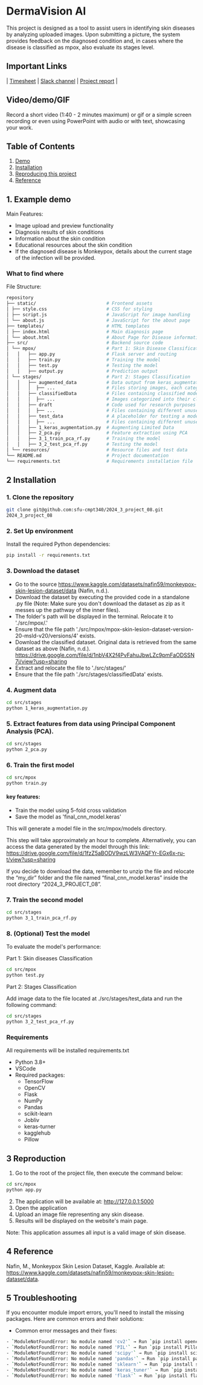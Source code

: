 # DermaVision AI

This project is designed as a tool to assist users in identifying skin diseases by analyzing uploaded images. Upon submitting a picture, the system provides feedback on the diagnosed condition and, in cases where the disease is classified as mpox, also evaluate its stages level.

## Important Links

| [Timesheet](https://1sfu-my.sharepoint.com/:x:/g/personal/hamarneh_sfu_ca/Ea_oAN9CB_hBi3OZi4DQiaIBHtT-s4eWAng1HMl6Hh85kA?e=C4xfla) | [Slack channel](https://app.slack.com/client/T07K7SWL5A4/C07JS14AD43) | [Project report](https://www.overleaf.com/project/66d0b0532317a8cadc2e64f1) |

## Video/demo/GIF

Record a short video (1:40 - 2 minutes maximum) or gif or a simple screen recording or even using PowerPoint with audio or with text, showcasing your work.

## Table of Contents

1. [Demo](#demo)
2. [Installation](#installation)
3. [Reproducing this project](#repro)
4. [Reference](#reference)

<a name="demo"></a>

## 1. Example demo

Main Features:

- Image upload and preview functionality
- Diagnosis results of skin conditions
- Information about the skin condition
- Educational resources about the skin condition
- If the diagnosed disease is Monkeypox, details about the current stage of the infection will be provided.

### What to find where

File Structure:

```bash
repository
├── static/                          # Frontend assets
│ ├── style.css                      # CSS for styling
│ ├── script.js                      # JavaScript for image handling
│ └── about.js                       # JavaScript for the about page
├── templates/                       # HTML templates
│ ├── index.html                     # Main diagnosis page
│ └── about.html                     # About Page for Disease information and team details
├── src/                             # Backend source code
│ └── mpox/                          # Part 1: Skin Disease Classification
│   │   ├── app.py                   # Flask server and routing
│   │   ├── train.py                 # Training the model
│   │   ├── test.py                  # Testing the model
│   │   ├── output.py                # Prediction output
│ └── stages/                        # Part 2: Stages Classification
│   │   ├── augmented_data           # Data output from keras_augmentation.py
│   │   │  ├── ...                   # Files storing images, each categorized into their class
│   │   ├── classifiedData           # Files containing classified model data
│   │   │  ├── ...                   # Images categorized into their class
│   │   ├── draft                    # Code used for research purposes in the past but is currently not in use
│   │   │  ├── ...                   # Files containing different unused algorithms
│   │   ├── test_data                # A placeholder for testing a model with input images.
│   │   │  ├── ...                   # Files containing different unused algorithms
│   │   ├── 1_keras_augmentation.py  # Augmenting Limited Data
│   │   ├── 2_pca.py                 # Feature extraction using PCA
│   │   ├── 3_1_train_pca_rf.py      # Training the model
│   │   ├── 3_2_test_pca_rf.py       # Testing the model
│ └── resources/                     # Resource files and test data
└── README.md                        # Project documentation
└── requirements.txt                 # Requirements installation file
```

<a name="installation"></a>

## 2 Installation

### 1. Clone the repository

```bash
git clone git@github.com:sfu-cmpt340/2024_3_project_08.git
2024_3_project_08
```

### 2. Set Up environment

Install the required Python dependencies:

```bash
pip install -r requirements.txt
```

### 3. Download the dataset

- Go to the source https://www.kaggle.com/datasets/nafin59/monkeypox-skin-lesion-dataset/data (Nafin, n.d.).
- Download the dataset by executing the provided code in a standalone .py file (Note: Make sure you don't download the dataset as zip as it messes up the pathway of the inner files).
- The folder's path will be displayed in the terminal. Relocate it to './src/mpox/.'
- Ensure that the file path './src/mpox/mpox-skin-lesion-dataset-version-20-msld-v20/versions/4' exists.
- Download the classified dataset. Original data is retrieved from the same dataset as above (Nafin, n.d.). https://drive.google.com/file/d/1nbV4X2f4PvFahuJbwLZc9pmFaODSSN7j/view?usp=sharing
- Extract and relocate the file to './src/stages/'
- Ensure that the file path './src/stages/classifiedData' exists.

### 4. Augment data

```bash
cd src/stages
python 1_keras_augmentation.py
```

### 5. Extract features from data using Principal Component Analysis (PCA).

```bash
cd src/stages
python 2_pca.py
```

### 6. Train the first model

```bash
cd src/mpox
python train.py
```

#### key features:

- Train the model using 5-fold cross validation
- Save the model as 'final_cnn_model.keras'

This will generate a model file in the src/mpox/models directory.

This step will take approximately an hour to complete. Alternatively, you can access the data generated by the model through this link: https://drive.google.com/file/d/1fzZ5aBODV9wzLW3VAQFYr-EGx6x-ru-t/view?usp=sharing

If you decide to download the data, remember to unzip the file and relocate the “my_dir” folder and the file named “final_cnn_model.keras” inside the root directory “2024_3_PROJECT_08”.

### 7. Train the second model

```bash
cd src/stages
python 3_1_train_pca_rf.py
```

### 8. (Optional) Test the model

To evaluate the model's performance:

Part 1: Skin diseases Classification

```bash
cd src/mpox
python test.py
```

Part 2: Stages Classification

Add image data to the file located at ./src/stages/test_data and run the following command:

```bash
cd src/stages
python 3_2_test_pca_rf.py
```

### Requirements

All requirements will be installed requirements.txt

- Python 3.8+
- VSCode
- Required packages:
  - TensorFlow
  - OpenCV
  - Flask
  - NumPy
  - Pandas
  - scikit-learn
  - Jobliv
  - keras-turner
  - kagglehub
  - Pillow

<a name="repro"></a>

## 3 Reproduction

1. Go to the root of the project file, then execute the command below:

```bash
cd src/mpox
python app.py

```

2. The application will be available at: http://127.0.0.1:5000
3. Open the application
4. Upload an image file representing any skin disease.
5. Results will be displayed on the website's main page.

Note: This application assumes all input is a valid image of skin disease.

<a name="reference"></a>

## 4 Reference

Nafin, M., Monkeypox Skin Lesion Dataset, Kaggle. Available at:
https://www.kaggle.com/datasets/nafin59/monkeypox-skin-lesion-dataset/data.

<a name="Troubleshooting"></a>

## 5 Troubleshooting

If you encounter module import errors, you'll need to install the missing packages. Here are common errors and their solutions:

- Common error messages and their fixes:

```bash
- `ModuleNotFoundError: No module named 'cv2'` → Run `pip install opencv-python`
- `ModuleNotFoundError: No module named 'PIL'` → Run `pip install Pillow`
- `ModuleNotFoundError: No module named 'scipy'` → Run `pip install scipy`
- `ModuleNotFoundError: No module named 'pandas'` → Run `pip install pandas`
- `ModuleNotFoundError: No module named 'sklearn'` → Run `pip install scikit-learn`
- `ModuleNotFoundError: No module named 'keras_tuner'` → Run `pip install keras-tuner`
- `ModuleNotFoundError: No module named 'flask'` → Run `pip install flask`
```
